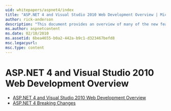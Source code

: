 ```yaml
---
uid: whitepapers/aspnet4/index
title: "ASP.NET 4 and Visual Studio 2010 Web Development Overview | Microsoft Docs"
author: rick-anderson
description: "This document provides an overview of many of the new features for ASP.NET that are included in the.NET Framework 4 and in Visual Studio 2010."
ms.author: aspnetcontent
ms.date: 02/10/2010
ms.assetid: 6bea4655-b0a2-442a-b9c1-d323467befd8
msc.legacyurl: 
msc.type: content
---
```

ASP.NET 4 and Visual Studio 2010 Web Development Overview
====================
- [ASP.NET 4 and Visual Studio 2010 Web Development Overview](overview.md)
- [ASP.NET 4 Breaking Changes](breaking-changes.md)
